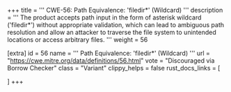+++
title = '''
CWE-56: Path Equivalence: 'filedir*' (Wildcard)
'''
description	= '''
The product accepts path input in the form of asterisk wildcard ('filedir*') without appropriate validation, which can lead to ambiguous path resolution and allow an attacker to traverse the file system to unintended locations or access arbitrary files.
'''
weight = 56

[extra]
id = 56
name = '''
Path Equivalence: 'filedir*' (Wildcard)
'''
url = "https://cwe.mitre.org/data/definitions/56.html"
vote = "Discouraged via Borrow Checker"
class = "Variant"
clippy_helps = false
rust_docs_links = [
	
]
+++
